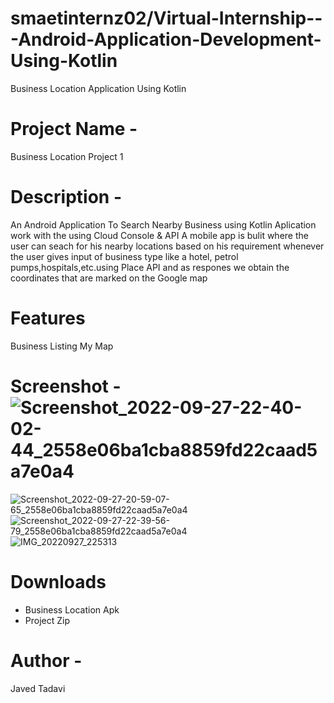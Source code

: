 # smaetinternz02/Virtual-Internship---Android-Application-Development-Using-Kotlin
Business Location Application Using Kotlin

# Project Name -
Business Location Project 1

# Description -
An Android Application To Search Nearby Business using Kotlin
Aplication work with the using Cloud Console & API
A mobile app is bulit where the user can seach for his nearby 
locations based on his requirement 
whenever the user gives input of business type like a hotel,
petrol pumps,hospitals,etc.using Place API and as respones 
we obtain the coordinates that are marked on the Google map

# Features
Business Listing
My Map


# Screenshot -![Screenshot_2022-09-27-22-40-02-44_2558e06ba1cba8859fd22caad5a7e0a4](https://user-images.githubusercontent.com/86054514/192598514-c84f61cc-1f44-410a-aacf-f12adf4c33c5.jpg)
![Screenshot_2022-09-27-20-59-07-65_2558e06ba1cba8859fd22caad5a7e0a4](https://user-images.githubusercontent.com/86054514/192596374-2419f7d5-093b-45e7-ae70-2abb66837273.jpg)
![Screenshot_2022-09-27-22-39-56-79_2558e06ba1cba8859fd22caad5a7e0a4](https://user-images.githubusercontent.com/86054514/192596406-1c6fe2ee-76f2-4dff-8ab7-4932d57f42d5.jpg)
![IMG_20220927_225313](https://user-images.githubusercontent.com/86054514/192598575-3d4f29d2-48a4-4241-a31f-32e81cdff6e3.jpg)


# Downloads
* Business Location Apk
* Project Zip
# Author -
Javed Tadavi
